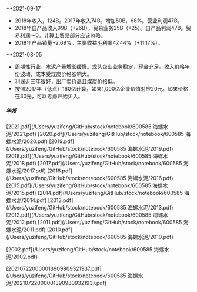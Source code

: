 **2021-09-17
* 2018年收入，124B。2017年收入74B。增加50B，68%。营业利润47B。
* 2018年自产品收入99B（+26B），贸易业务25B（+25）。自产品利润47B。贸易利润～0。计算上贸易部分应该忽略。
* 2018年产品销量+2.69%。主要收益毛利率47.44%（+11.17%）。

**2021-08-05
* 周期性行业，水泥产量增长缓慢。龙头企业业务稳定，现金充足。收入价格年份波动，成本受煤炭价格影响大。
* 利润近三年很好，出厂卖价高且煤炭价格低。
* 按照2017年（低点）160亿计算，如果1,000亿企业价值对应20元。如果价格在30元，可以考虑开始买入。



##### 年报
[2021.pdf](/Users/yuzifeng/GitHub/stock/notebook/600585 海螺水泥/2021.pdf)
[2020.pdf](/Users/yuzifeng/GitHub/stock/notebook/600585 海螺水泥/2020.pdf)
[2019.pdf](/Users/yuzifeng/GitHub/stock/notebook/600585 海螺水泥/2019.pdf)
[2018.pdf](/Users/yuzifeng/GitHub/stock/notebook/600585 海螺水泥/2018.pdf)
[2017.pdf](/Users/yuzifeng/GitHub/stock/notebook/600585 海螺水泥/2017.pdf)
[2016.pdf](/Users/yuzifeng/GitHub/stock/notebook/600585 海螺水泥/2016.pdf)
[2015.pdf](/Users/yuzifeng/GitHub/stock/notebook/600585 海螺水泥/2015.pdf)
[2014.pdf](/Users/yuzifeng/GitHub/stock/notebook/600585 海螺水泥/2014.pdf)
[2013.pdf](/Users/yuzifeng/GitHub/stock/notebook/600585 海螺水泥/2013.pdf)
[2012.pdf](/Users/yuzifeng/GitHub/stock/notebook/600585 海螺水泥/2012.pdf)
[2011.pdf](/Users/yuzifeng/GitHub/stock/notebook/600585 海螺水泥/2011.pdf)
[2010.pdf](/Users/yuzifeng/GitHub/stock/notebook/600585 海螺水泥/2010.pdf)

[2002.pdf](/Users/yuzifeng/GitHub/stock/notebook/600585 海螺水泥/2002.pdf)

[202107220000013909809321937.pdf](/Users/yuzifeng/GitHub/stock/notebook/600585 海螺水泥/202107220000013909809321937.pdf)